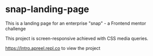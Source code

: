 # snap-landing-page

This is a landing page for an enterprise "snap" - a Frontend mentor challenge

This project is screen-responsive achieved with CSS media queries.

https://Intro.apreel.repl.co to view the project
